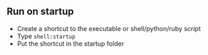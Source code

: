 ## Run on startup 
- Create a shortcut to the executable or shell/python/ruby script
- Type `shell:startup`
- Put the shortcut in the startup folder
